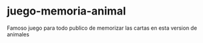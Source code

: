# juego-memoria-animal
Famoso juego para todo publico de memorizar las cartas en esta version de animales  
